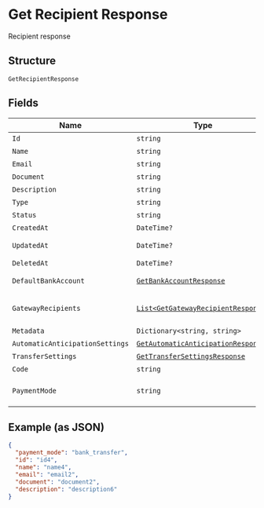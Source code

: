 
# Get Recipient Response

Recipient response

## Structure

`GetRecipientResponse`

## Fields

| Name | Type | Tags | Description |
|  --- | --- | --- | --- |
| `Id` | `string` | Optional | Id |
| `Name` | `string` | Optional | Name |
| `Email` | `string` | Optional | Email |
| `Document` | `string` | Optional | Document |
| `Description` | `string` | Optional | Description |
| `Type` | `string` | Optional | Type |
| `Status` | `string` | Optional | Status |
| `CreatedAt` | `DateTime?` | Optional | Creation date |
| `UpdatedAt` | `DateTime?` | Optional | Last update date |
| `DeletedAt` | `DateTime?` | Optional | Deletion date |
| `DefaultBankAccount` | [`GetBankAccountResponse`](../../doc/models/get-bank-account-response.md) | Optional | Default bank account |
| `GatewayRecipients` | [`List<GetGatewayRecipientResponse>`](../../doc/models/get-gateway-recipient-response.md) | Optional | Info about the recipient on the gateway |
| `Metadata` | `Dictionary<string, string>` | Optional | Metadata |
| `AutomaticAnticipationSettings` | [`GetAutomaticAnticipationResponse`](../../doc/models/get-automatic-anticipation-response.md) | Optional | - |
| `TransferSettings` | [`GetTransferSettingsResponse`](../../doc/models/get-transfer-settings-response.md) | Optional | - |
| `Code` | `string` | Optional | Recipient code |
| `PaymentMode` | `string` | Optional | Payment mode<br>**Default**: `"bank_transfer"` |

## Example (as JSON)

```json
{
  "payment_mode": "bank_transfer",
  "id": "id4",
  "name": "name4",
  "email": "email2",
  "document": "document2",
  "description": "description6"
}
```

